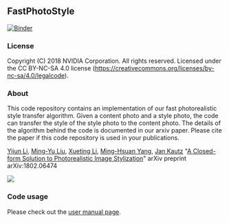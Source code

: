 ## FastPhotoStyle

[![Binder](https://mybinder.org/badge.svg)](https://mybinder.org/v2/gh/4QuantOSS/FastPhotoStyle/master)

### License
Copyright (C) 2018 NVIDIA Corporation.  All rights reserved.
Licensed under the CC BY-NC-SA 4.0 license (https://creativecommons.org/licenses/by-nc-sa/4.0/legalcode).

### About

This code repository contains an implementation of our fast photorealistic style transfer algorithm. Given a content photo and a style photo, the code can transfer the style of the style photo to the content photo. The details of the algorithm behind the code is documented in our arxiv paper. Please cite the paper if this code repository is used in your publications.

[Yijun Li](https://sites.google.com/site/yijunlimaverick/), [Ming-Yu Liu](http://mingyuliu.net/), [Xueting Li](https://sunshineatnoon.github.io/), [Ming-Hsuan Yang](http://faculty.ucmerced.edu/mhyang/), [Jan Kautz](http://jankautz.com/) "[A Closed-form Solution to Photorealistic Image Stylization](https://arxiv.org/abs/1802.06474)" arXiv preprint arXiv:1802.06474

![](alg_in_action.png)



### Code usage

Please check out the [user manual page](USAGE.md).



